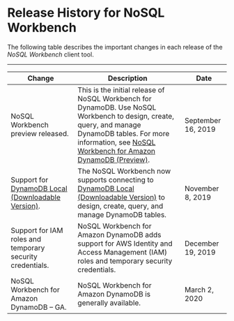 # Release History for NoSQL Workbench<a name="WorkbenchDocumentHistory"></a>

The following table describes the important changes in each release of the *NoSQL Workbench* client tool\. 


****  

| Change | Description | Date | 
| --- | --- | --- | 
| NoSQL Workbench preview released\. | This is the initial release of NoSQL Workbench for DynamoDB\. Use NoSQL Workbench to design, create, query, and manage DynamoDB tables\. For more information, see [NoSQL Workbench for Amazon DynamoDB \(Preview\)](https://docs.aws.amazon.com/amazondynamodb/latest/developerguide/workbench.html)\. | September 16, 2019 | 
| Support for [DynamoDB Local \(Downloadable Version\)](https://docs.aws.amazon.com/amazondynamodb/latest/developerguide/DynamoDBLocal.html)\. | The NoSQL Workbench now supports connecting to [DynamoDB Local \(Downloadable Version\)](https://docs.aws.amazon.com/amazondynamodb/latest/developerguide/DynamoDBLocal.html) to design, create, query, and manage DynamoDB tables\. | November 8, 2019 | 
| Support for IAM roles and temporary security credentials\. | NoSQL Workbench for Amazon DynamoDB adds support for AWS Identity and Access Management \(IAM\) roles and temporary security credentials\. | December 19, 2019 | 
| NoSQL Workbench for Amazon DynamoDB – GA\. | NoSQL Workbench for Amazon DynamoDB is generally available\. | March 2, 2020 | 